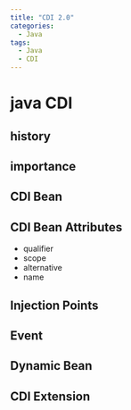 ```yaml
---
title: "CDI 2.0"
categories:
  - Java
tags:
  - Java
  - CDI
---
```


# java CDI

## history

## importance

## CDI Bean

## CDI Bean Attributes
- qualifier
- scope
- alternative
- name

## Injection Points

## Event

## Dynamic Bean

## CDI Extension

